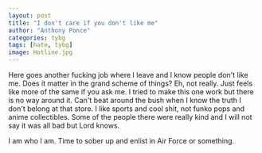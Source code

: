 ```yaml
---
layout: post
title: "I don't care if you don't like me"
author: "Anthony Ponce"
categories: tybg
tags: [hate, tybg]
image: Hotline.jpg
---
```

Here goes another fucking job where I leave and I know people don't like me. Does it matter in the grand scheme of things? Eh, not really. Just feels like more of the same if you ask me. I tried to make this one work but there is no way around it. Can't beat around the bush when I know the truth I don't belong at that store. I like sports and cool shit, not funko pops and anime collectibles. Some of the people there were really kind and I will not say it was all bad but Lord knows. 

I am who I am. Time to sober up and enlist in Air Force or something.

